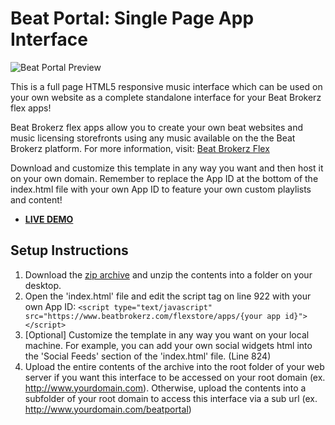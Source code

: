 Beat Portal: Single Page App Interface
============
![Beat Portal Preview](http://www.beatbrokerz.com/flex/interface/beatportal/preview.png)

This is a full page HTML5 responsive music interface which can be used on your own website as a complete standalone
interface for your Beat Brokerz flex apps!

Beat Brokerz flex apps allow you to create your own beat websites and music licensing storefronts using any music
available on the the Beat Brokerz platform. For more information, visit:
[Beat Brokerz Flex](http://www.beatbrokerz.com/flex)

Download and customize this template in any way you want and then host it on your own domain. Remember to replace the
App ID at the bottom of the index.html file with your own App ID to feature your own custom playlists and content!

* [**LIVE DEMO**](http://www.beatbrokerz.com/flex/interface/beatportal/index.html)

Setup Instructions
---

1. Download the [zip archive](https://github.com/BeatBrokerz/fxBeatPortal/archive/master.zip) and unzip the contents into a
   folder on your desktop.
2. Open the 'index.html' file and edit the script tag on line 922 with your own App ID:
   `<script type="text/javascript" src="https://www.beatbrokerz.com/flexstore/apps/{your app id}"></script>`
3. [Optional] Customize the template in any way you want on your local machine. For example, you can add your own social
   widgets html into the 'Social Feeds' section of the 'index.html' file. (Line 824)
4. Upload the entire contents of the archive into the root folder of your web server if you want this interface to be
   accessed on your root domain (ex. http://www.yourdomain.com). Otherwise, upload the contents into a subfolder of your
   root domain to access this interface via a sub url (ex. http://www.yourdomain.com/beatportal)